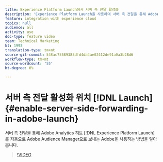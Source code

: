 ```yaml
---
title: Experience Platform Launch에서 서버 측 전달 활성화
description: 'Experience Platform Launch을 사용하여 서버 측 전달을 통해 Adobe Analytics 히트를 Adobe Audience Manager으로 자동 전송하는 방법을 알아봅니다. '
feature: integration with experience cloud
topics: null
audience: all
activity: use
doc-type: feature video
team: Technical Marketing
kt: 1993
translation-type: tm+mt
source-git-commit: 548ac75589383dfd4da4ae02412de91a0a3b28d6
workflow-type: tm+mt
source-wordcount: '55'
ht-degree: 0%

---
```



# 서버 측 전달 활성화 위치 [!DNL Launch] {#enable-server-side-forwarding-in-adobe-launch}

서버 측 전달을 통해 Adobe Analytics 히트 [!DNL Experience Platform Launch] 를 자동으로 Adobe Audience Manager으로 보내는 Adobe을 사용하는 방법을 알아봅니다.

>[!VIDEO](https://video.tv.adobe.com/v/25172?quality=12)
